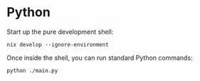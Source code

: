 # Python

Start up the pure development shell:

```shell
nix develop --ignore-environment
```

Once inside the shell, you can run standard Python commands:

```shell
python ./main.py
```
